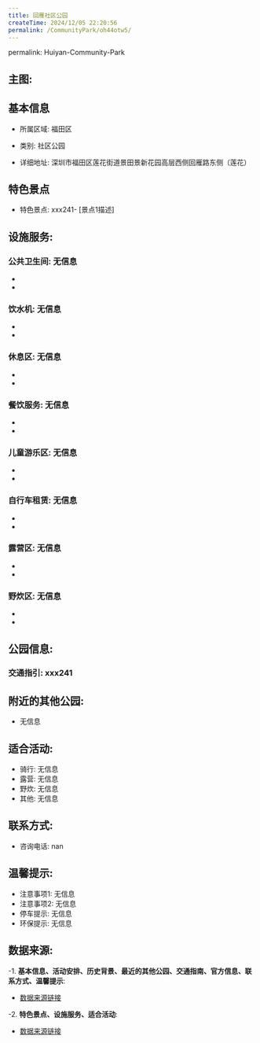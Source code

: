 ```yaml
---
title: 回雁社区公园
createTime: 2024/12/05 22:20:56
permalink: /CommunityPark/oh44otw5/
---
```

permalink: Huiyan-Community-Park
## 主图:
<ImageCard
image="https://cgj.sz.gov.cn/img/4/4017/4017018/10809171.jpg"
title= "回雁社区公园"
description= "xxxxxx241"
date="2024/12/05"
href="/"
author="深圳公园"
/>
## 基本信息

- 所属区域: 福田区

- 类别: 社区公园

- 详细地址: 深圳市福田区莲花街道景田景新花园高层西侧回雁路东侧（莲花）

## 特色景点
- 特色景点: xxx241- [景点1描述]
## 设施服务:
### 公共卫生间: 无信息
- 
- 
### 饮水机: 无信息
- 
- 
### 休息区: 无信息
- 
- 
### 餐饮服务: 无信息
- 
- 
### 儿童游乐区: 无信息
- 
- 
### 自行车租赁: 无信息
- 
- 
### 露营区: 无信息
- 
- 
### 野炊区: 无信息

- 
- 
## 公园信息:
### 交通指引: xxx241

## 附近的其他公园:
- 无信息

## 适合活动:
- 骑行: 无信息
- 露营: 无信息
- 野炊: 无信息
- 其他: 无信息

## 联系方式:
- 咨询电话: nan
## 温馨提示:
- 注意事项1: 无信息
- 注意事项2: 无信息
- 停车提示: 无信息
- 环保提示: 无信息

## 数据来源:
-1. **基本信息、活动安排、历史背景、最近的其他公园、交通指南、官方信息、联系方式、温馨提示**:
- [数据来源链接](https://cgj.sz.gov.cn/xsmh/gysz/sqgy/content/post_10809171.html)

-2. **特色景点、设施服务、适合活动**:
- [数据来源链接](https://cgj.sz.gov.cn/xsmh/gysz/sqgy/content/post_10809171.html)

